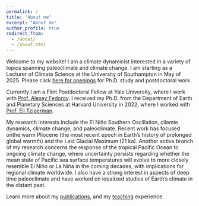 ```yaml
---
permalink: /
title: "About me"
excerpt: "About me"
author_profile: true
redirect_from: 
  - /about/
  - /about.html
---
```


Welcome to my website! I am a climate dynamicist interested in a variety of topics spanning paleoclimate and climate change. I am starting as a Lecturer of Climate Science at the University of Southampton in May of 2025. Please click [here for openings](https://minminfu.github.io/openings/) for Ph.D. study and postdoctoral work.

Currently I am a Flint Postdoctoral Fellow at Yale University, where I work with [Prof. Alexey Fedorov](https://people.earth.yale.edu/profile/alexey-fedorov/about). I received my Ph.D. from the Department of Earth and Planetary Sciences at Harvard University in 2022, where I worked with [Prof. Eli Tziperman](https://groups.seas.harvard.edu/climate/eli/). 

My research interests include the El Niño Southern Oscillation, cliamte dynamics, climate change, and paleoclimate. Recent work has focused onthe warm Pliocene (the most recent epoch in Earth’s history of prolonged global warmth) and the Last Glacial Maximum (21 ka). Another active branch of my research concerns the response of the tropical Pacific Ocean to ongoing climate change, where uncertainty persists regarding whether the mean state of Pacific sea surface temperatures will evolve to more closely resemble El Niño or La Niña in the coming decades, with implications for regional climate worldwide. I also have a strong interest in aspects of deep time paleoclimate and have worked on idealized studies of Earth’s climate in the distant past. 

Learn more about my [publications](https://minminfu.github.io/publications/), and my [teaching](https://minminfu.github.io/teaching/) experience.
